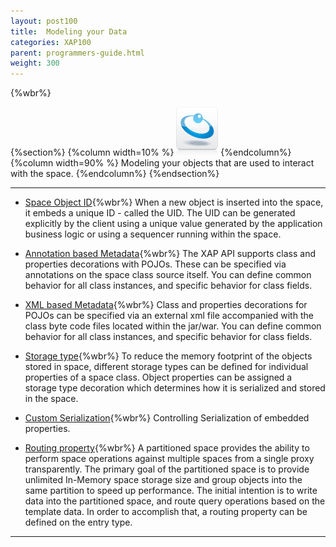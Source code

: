 ```yaml
---
layout: post100
title:  Modeling your Data
categories: XAP100
parent: programmers-guide.html
weight: 300
---
```



{%wbr%}

{%section%}
{%column width=10% %}
![data-access.jpg](/attachment_files/subject/data-access.png)
{%endcolumn%}
{%column width=90% %}
Modeling your objects that are used to interact with the space.
{%endcolumn%}
{%endsection%}

<hr/>


- [Space Object ID](./space-object-id-operations.html){%wbr%}
When a new object is inserted into the space, it embeds a unique ID - called the UID. The UID can be  generated explicitly  by the client using a unique value generated by the application business logic or using a sequencer running within the space.

- [Annotation based Metadata](./pojo-annotation-overview.html){%wbr%}
The XAP API supports class  and properties decorations with POJOs. These can be specified via annotations on the space class source itself. You can define common behavior for all class instances, and specific behavior for class fields.

- [XML based Metadata](./pojo-xml-metadata-overview.html){%wbr%}
Class and properties  decorations for POJOs  can be specified via an external xml file accompanied with the class byte code files located within the jar/war. You can define common behavior for all class instances, and specific behavior for class fields.

- [Storage type](./storage-types---controlling-serialization.html){%wbr%}
To reduce the memory footprint of the objects stored in space, different storage types can be defined for individual properties of a space class.
Object properties can be assigned a storage type decoration which determines how it is serialized and stored in the space.

- [Custom Serialization](./custom-serialization.html){%wbr%}
Controlling Serialization of embedded properties.

- [Routing property](./routing-in-partitioned-spaces.html){%wbr%}
A partitioned space provides the ability to perform space operations against multiple spaces from a single proxy transparently. The primary goal of the partitioned space is to provide unlimited In-Memory space storage size and group objects into the same partition to speed up performance. The initial intention is to write data into the partitioned space, and route query operations based on the template data.
In order to accomplish that, a routing property  can be defined on the entry type.
<hr/>

